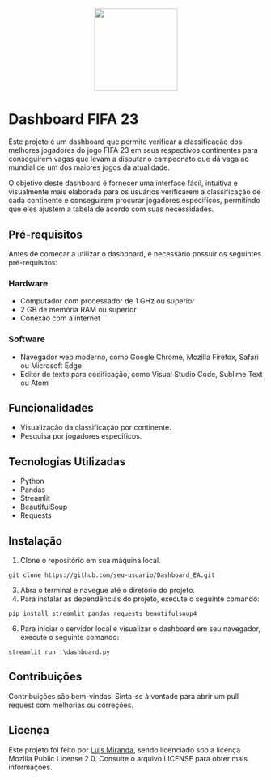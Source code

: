 <div align="center">
    <img src= "https://www.fifplay.com/img/public/fifa-23-logo-white.png" style="width:17vw"/> 
</div>

# Dashboard FIFA 23

Este projeto é um dashboard que permite verificar a classificação dos melhores jogadores do jogo FIFA 23 em seus respectivos continentes para conseguirem vagas que levam a disputar o campeonato que dá vaga ao mundial de um dos maiores jogos da atualidade.

O objetivo deste dashboard é fornecer uma interface fácil, intuitiva e visualmente mais elaborada para os usuários verificarem a classificação de cada continente e conseguirem procurar jogadores especifícos, permitindo que eles ajustem a tabela de acordo com suas necessidades.

## Pré-requisitos

Antes de começar a utilizar o dashboard, é necessário possuir os seguintes pré-requisitos:
### Hardware

- Computador com processador de 1 GHz ou superior
- 2 GB de memória RAM ou superior
- Conexão com a internet

### Software

 - Navegador web moderno, como Google Chrome, Mozilla Firefox, Safari ou Microsoft Edge
 - Editor de texto para codificação, como Visual Studio Code, Sublime Text ou Atom

## Funcionalidades
- Visualização da classificação por continente.
- Pesquisa por jogadores específicos.

## Tecnologias Utilizadas
- Python
- Pandas
- Streamlit
- BeautifulSoup
- Requests

## Instalação

1. Clone o repositório em sua máquina local.
```
git clone https://github.com/seu-usuario/Dashboard_EA.git
```
3. Abra o terminal e navegue até o diretório do projeto.
4. Para instalar as dependências do projeto, execute o seguinte comando:
```
pip install streamlit pandas requests beautifulsoup4
```
6. Para iniciar o servidor local e visualizar o dashboard em seu navegador, execute o seguinte comando:
```
streamlit run .\dashboard.py
```

## Contribuições

Contribuições são bem-vindas! Sinta-se à vontade para abrir um pull request com melhorias ou correções.

## Licença

Este projeto foi feito por [Luis Miranda](https://github.com/LuisMiranda10), sendo licenciado sob a licença Mozilla Public License 2.0. Consulte o arquivo LICENSE para obter mais informações.
